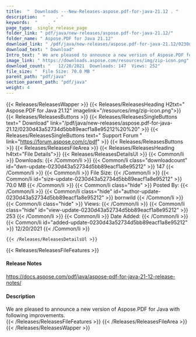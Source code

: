 ```yaml
---
title:  "  Downloads ---New-Releases-aspose.pdf-for-java-21.12 . " 
description:  "    . " 
keywords:  "    . " 
page_type:  single_release_page
folder_link: " pdf/java/new-releases/aspose.pdf-for-java-21.12/"
folder_name: " Aspose.PDF for Java 21.12"
download_link: " /pdf/java/new-releases/aspose.pdf-for-java-21.12/0230d43a52734d5bb89eacf1a8e95212"
download_text: " Download"
Intro_text: " We are pleased to announce a new version of Aspose.PDF for Java with following i..."
image_link: " https://downloads.aspose.com/resources/img/zip-icon.png"
download_count: "   12/20/2021  Downloads: 147  Views: 252"
file_size: "  File Size: 70.0 MB "
parent_path: "pdf/java"
section_parent_path: "pdf/java"
weight: 4 
---
```


{{< Releases/ReleasesWapper >}}
  {{< Releases/ReleasesHeading H2txt=" Aspose.PDF for Java 21.12" imagelink="/resources/img/zip-icon.png">}}
  {{< Releases/ReleasesButtons >}}
    {{< Releases/ReleasesSingleButtons text=" Download" link="/pdf/java/new-releases/aspose.pdf-for-java-21.12/0230d43a52734d5bb89eacf1a8e95212%20%20" >}}
    {{< Releases/ReleasesSingleButtons text=" Support Forum " link="https://forum.aspose.com/c/pdf" >}}
  {{< Releases/ReleasesButtons >}}
  {{< Releases/ReleasesFileArea >}}
    {{< Releases/ReleasesHeading h4txt="File Details">}}
    {{< Releases/ReleasesDetailsUl >}}
            {{< Common/li  >}} Downloads: {{< /Common/li >}} 
      {{< Common/li class="downloadcount" id="dwn-update-0230d43a52734d5bb89eacf1a8e95212" >}} 147 {{< /Common/li >}} 
      {{< Common/li  >}} File Size: {{< /Common/li >}} 
      {{< Common/li id="size-update-0230d43a52734d5bb89eacf1a8e95212" >}} 70.0 MB {{< /Common/li >}} 
      {{< Common/li  class="hide" >}} Posted By: {{< /Common/li >}} 
      {{< Common/li class="hide" id="author-update-0230d43a52734d5bb89eacf1a8e95212" >}} bornwild {{< /Common/li >}} 
      {{< Common/li class="hide"  >}} Views: {{< /Common/li >}} 
      {{< Common/li class="hide" id="view-update-0230d43a52734d5bb89eacf1a8e95212" >}} 253 {{< /Common/li >}} 
      {{< Common/li  >}} Date Added: {{< /Common/li >}} 
      {{< Common/li id="added-update-0230d43a52734d5bb89eacf1a8e95212" >}} 12/20/2021 {{< /Common/li >}} 

    {{< /Releases/ReleasesDetailsUl >}}

  {{< Releases/ReleasesFileFeatures >}}
      <h4>Release Notes</h4><div><a href="https://docs.aspose.com/pdf/java/aspose-pdf-for-java-21-12-release-notes/">https://docs.aspose.com/pdf/java/aspose-pdf-for-java-21-12-release-notes/</a></div><h4>Description</h4><div class="HTMLDescription">We are pleased to announce a new version of Aspose.PDF for Java with following improvements.</div>
  {{< /Releases/ReleasesFileFeatures >}}
 {{< /Releases/ReleasesFileArea >}}
{{< /Releases/ReleasesWapper >}}


